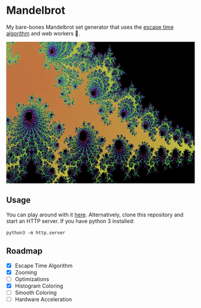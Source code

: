 # Mandelbrot

My bare-bones Mandelbrot set generator that uses the [escape time algorithm](https://en.wikipedia.org/wiki/Mandelbrot_set#Escape_time_algorithm) and web workers :racehorse:.

![Sample](https://raw.githubusercontent.com/rsazizov/mandelbrot/master/docs/fractal11.png)

## Usage

You can play around with it [here](https://rsazizov.github.io/mandelbrot/index.html). Alternatively, clone this repository and start an HTTP server. If you have python 3 installed:

```
python3 -m http.server
```

## Roadmap

- [x] Escape Time Algorithm
- [x] Zooming
- [ ] Optimizations
- [x] Histogram Coloring
- [ ] Smooth Coloring
- [ ] Hardware Acceleration
